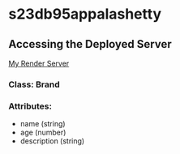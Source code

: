 # s23db95appalashetty

## Accessing the Deployed Server

[My Render Server](https://s23db95appalashetty.onrender.com)

### Class: Brand

### Attributes:
- name (string)
- age (number)
- description (string)
